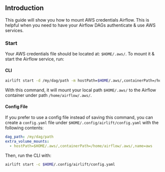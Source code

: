 ## Introduction

This guide will show you how to mount AWS credentials Airflow. This is helpful when you need to have your Airflow DAGs authenticate & use AWS services.

### Start

Your AWS credentials file should be located at: `$HOME/.aws/`. To mount it & start the Airflow service, run:

#### CLI

```bash
airlift start -d /my/dag/path -m hostPath=$HOME/.aws/,containerPath=/home/airflow/.aws/,name=aws 
```

With this command, it will mount your local path `$HOME/.aws/` to the Airflow container under path `/home/airflow/.aws/`.

#### Config File

If you prefer to use a config file instead of saving this command, you can create a `config.yaml` file under `$HOME/.config/airlift/config.yaml` with the following contents:

```yaml
dag_path: /my/dag/path
extra_volume_mounts:
  - hostPath=$HOME/.aws/,containerPath=/home/airflow/.aws/,name=aws 
```

Then, run the CLI with:

```bash
airlift start -c $HOME/.config/airlift/config.yaml
```
